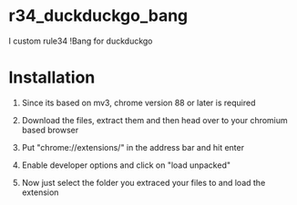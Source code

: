 # r34_duckduckgo_bang
I custom rule34 !Bang for duckduckgo

# Installation

1. Since its based on mv3, chrome version 88 or later is required

2. Download the files, extract them and then head over to your chromium based browser

3. Put "chrome://extensions/" in the address bar and hit enter

4. Enable developer options and click on "load unpacked"

5. Now just select the folder you extraced your files to and load the extension
